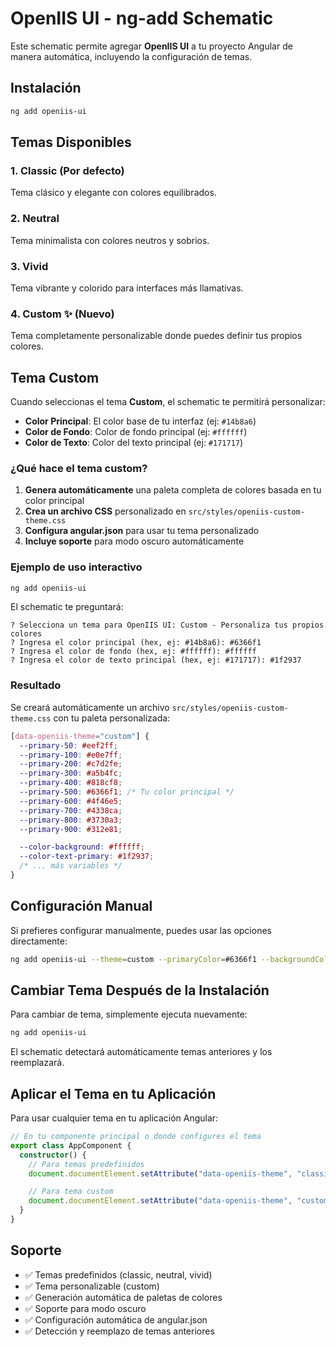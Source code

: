 # OpenIIS UI - ng-add Schematic

Este schematic permite agregar **OpenIIS UI** a tu proyecto Angular de manera automática, incluyendo la configuración de temas.

## Instalación

```bash
ng add openiis-ui
```

## Temas Disponibles

### 1. Classic (Por defecto)

Tema clásico y elegante con colores equilibrados.

### 2. Neutral

Tema minimalista con colores neutros y sobrios.

### 3. Vivid

Tema vibrante y colorido para interfaces más llamativas.

### 4. Custom ✨ (Nuevo)

Tema completamente personalizable donde puedes definir tus propios colores.

## Tema Custom

Cuando seleccionas el tema **Custom**, el schematic te permitirá personalizar:

- **Color Principal**: El color base de tu interfaz (ej: `#14b8a6`)
- **Color de Fondo**: Color de fondo principal (ej: `#ffffff`)
- **Color de Texto**: Color del texto principal (ej: `#171717`)

### ¿Qué hace el tema custom?

1. **Genera automáticamente** una paleta completa de colores basada en tu color principal
2. **Crea un archivo CSS** personalizado en `src/styles/openiis-custom-theme.css`
3. **Configura angular.json** para usar tu tema personalizado
4. **Incluye soporte** para modo oscuro automáticamente

### Ejemplo de uso interactivo

```bash
ng add openiis-ui
```

El schematic te preguntará:

```
? Selecciona un tema para OpenIIS UI: Custom - Personaliza tus propios colores
? Ingresa el color principal (hex, ej: #14b8a6): #6366f1
? Ingresa el color de fondo (hex, ej: #ffffff): #ffffff
? Ingresa el color de texto principal (hex, ej: #171717): #1f2937
```

### Resultado

Se creará automáticamente un archivo `src/styles/openiis-custom-theme.css` con tu paleta personalizada:

```css
[data-openiis-theme="custom"] {
  --primary-50: #eef2ff;
  --primary-100: #e0e7ff;
  --primary-200: #c7d2fe;
  --primary-300: #a5b4fc;
  --primary-400: #818cf8;
  --primary-500: #6366f1; /* Tu color principal */
  --primary-600: #4f46e5;
  --primary-700: #4338ca;
  --primary-800: #3730a3;
  --primary-900: #312e81;

  --color-background: #ffffff;
  --color-text-primary: #1f2937;
  /* ... más variables */
}
```

## Configuración Manual

Si prefieres configurar manualmente, puedes usar las opciones directamente:

```bash
ng add openiis-ui --theme=custom --primaryColor=#6366f1 --backgroundColor=#ffffff --textColor=#1f2937
```

## Cambiar Tema Después de la Instalación

Para cambiar de tema, simplemente ejecuta nuevamente:

```bash
ng add openiis-ui
```

El schematic detectará automáticamente temas anteriores y los reemplazará.

## Aplicar el Tema en tu Aplicación

Para usar cualquier tema en tu aplicación Angular:

```typescript
// En tu componente principal o donde configures el tema
export class AppComponent {
  constructor() {
    // Para temas predefinidos
    document.documentElement.setAttribute("data-openiis-theme", "classic");

    // Para tema custom
    document.documentElement.setAttribute("data-openiis-theme", "custom");
  }
}
```

## Soporte

- ✅ Temas predefinidos (classic, neutral, vivid)
- ✅ Tema personalizable (custom)
- ✅ Generación automática de paletas de colores
- ✅ Soporte para modo oscuro
- ✅ Configuración automática de angular.json
- ✅ Detección y reemplazo de temas anteriores
